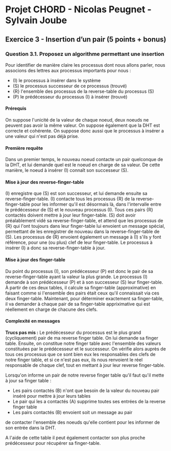 # Projet CHORD - Nicolas Peugnet - Sylvain Joube

## Exercice 3 - Insertion d’un pair (5 points + bonus)

### Question 3.1. Proposez un algorithme permettant une insertion

Pour identifier de manière claire les processus dont nous allons parler, nous associons des lettres aux processus importants pour nous :
- (I) le processus à insérer dans le système
- (S) le processus successeur de ce processus (trouvé)
- {R} l'ensemble des processus de la reverse-table du processus (S)
- (P) le prédécesseur du processus (I) à insérer (trouvé)

#### Prérequis

On suppose l'unicité de la valeur de chaque noeud, deux noeuds ne peuvent pas avoir la même valeur. On suppose également que la DHT est correcte et cohérente. On suppose donc aussi que le processus à insérer a une valeur qui n'est pas déjà prise.

#### Première requête

Dans un premier temps, le nouveau noeud contacte un pair quelconque de la DHT, et lui demande quel est le noeud en charge de sa valeur. De cette manière, le noeud à insérer (I) connaît son successeur (S).

#### Mise à jour des reverse-finger-table

(I) enregistre que (S) est son successeur, et lui demande ensuite sa reverse-finger-table. (I) contacte tous les processus {R} de la reverse-finger-table pour les informer qu'il est désormais là, dans l'intervalle entre le prédécesseur de (S) et le nouveau processus (I). Tous ces pairs {R} contactés doivent mettre à jour leur finger-table. (S) doit avoir préalablement vidé sa reverse-finger-table, et attend que les processus de {R} qui l'ont toujours dans leur finger-table lui envoient un message spécial, permettant de les enregistrer de nouveau dans la reverse-finger-table de (S). Les processus de {R} envoient également un message à (I) s'ils y font référence, pour une (ou plus) clef de leur finger-table. Le processus à insérer (I) a donc sa reverse-finger-table à jour.

#### Mise à jour des finger-table

Du point du processus (I), son prédécesseur (P) est donc le pair de sa reverse-finger-table ayant la valeur la plus grande. Le processus (I) demande à son prédécesseur (P) et à son successeur (S) leur finger-table. À partir de ces deux tables, il calcule sa finger-table (approximative) en faisant comme si l'ensemble des pairs était ceux qu'il connaissait via ces deux finger-table. Maintenant, pour déterminer exactement sa finger-table, il va demander à chaque pair de sa finger-table appriximative qui est réellement en charge de chacune des clefs.

#### Complexité en messages




**Trucs pas mis :**
Le prédécesseur du processus est le plus grand (cycliquement) pair de ma reverse finger table. On lui demande sa finger table. Ensuite, on constitue notre finger table avec l'ensemble des valeurs constituées par le prédécesseur et le successeur. On vérifie alors auprès de tous ces processus que ce sont bien eux les responsables des clefs de notre finger table, et si ce n'est pas eux, ils nous renvoient le réel responsable de chaque clef, tout en mettant à jour leur reverse finger-table.

Lorsqu'on informe un pair de notre reverse finger table qu'il faut qu'il mette à jour sa finger table :

- Les pairs contactés (B) n'ont que besoin de la valeur du nouveau pair inséré pour mettre à jour leurs tables
- Le pair qui les a contactés (A) supprime toutes ses entrées de la reverse finger table
- Les pairs contactés (B) envoient soit un message au pair




 de contacter l'ensemble des noeuds qu'elle contient pour les informer de son entrée dans la DHT.

A l'aide de cette table il peut également contacter son plus proche prédécesseur pour récupérer sa finger-table.



